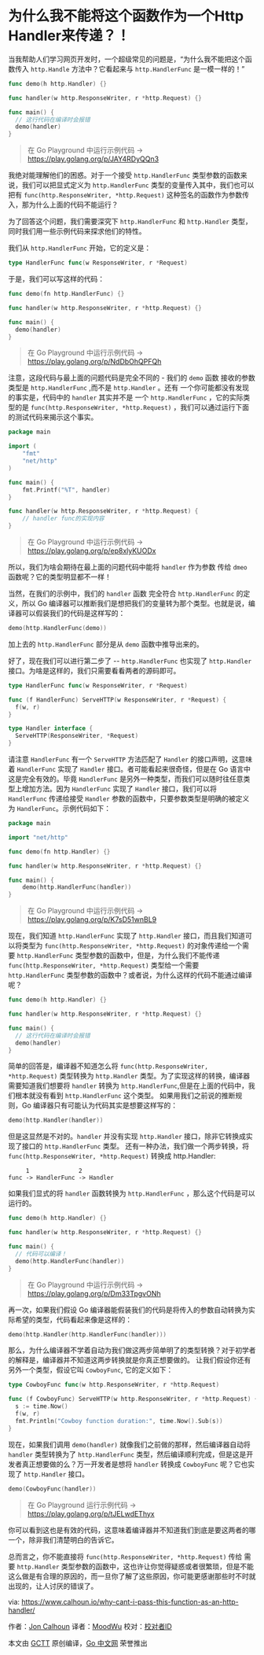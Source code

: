 # 为什么我不能将这个函数作为一个Http Handler来传递？！

当我帮助人们学习网页开发时，一个超级常见的问题是，“为什么我不能把这个函数传入  `http.Handle` 方法中？它看起来与 `http.HandlerFunc` 是一模一样的！”



```go
func demo(h http.Handler) {}

func handler(w http.ResponseWriter, r *http.Request) {}

func main() {
  // 这行代码在编译时会报错
  demo(handler)
}
```
> 在 Go Playground 中运行示例代码 → https://play.golang.org/p/JAY4RDyQQn3

我绝对能理解他们的困惑。对于一个接受 `http.HandlerFunc` 类型参数的函数来说，我们可以把显式定义为 `http.HandlerFunc`  类型的变量传入其中，我们也可以把有 `func(http.ResponseWriter, *http.Request)`  这种签名的函数作为参数传入，那为什么上面的代码不能运行？

为了回答这个问题，我们需要深究下 `http.HandlerFunc` 和 `http.Handler`  类型，同时我们用一些示例代码来探求他们的特性。

我们从 `http.HandlerFunc` 开始，它的定义是：
```go
type HandlerFunc func(w ResponseWriter, r *Request)
```
于是，我们可以写这样的代码：
```go
func demo(fn http.HandlerFunc) {}

func handler(w http.ResponseWriter, r *http.Request) {}

func main() {
  demo(handler)
}
```
> 在 Go Playground 中运行示例代码 → https://play.golang.org/p/NdDbOhQPFQh

注意，这段代码与最上面的问题代码是完全不同的 - 我们的 `demo` 函数 接收的参数类型是  `http.HandlerFunc` ,而不是 `http.Handler` 。还有 一个你可能都没有发现的事实是，代码中的 `handler` 其实并不是 一个  `http.HandlerFunc` ，它的实际类型的是 `func(http.ResponseWriter, *http.Request)` ，我们可以通过运行下面的测试代码来揭示这个事实。

```go
package main

import (
	"fmt"
	"net/http"
)

func main() {
	fmt.Printf("%T", handler)
}

func handler(w http.ResponseWriter, r *http.Request) {
	// handler func的实现内容
}
```

> 在 Go Playground 中运行示例代码 → https://play.golang.org/p/ep8xlyKUODx

所以，我们为啥会期待在最上面的问题代码中能将 `handler` 作为参数 传给 `dmeo` 函数呢？它的类型明显都不一样！

当然，在我们的示例中，我们的 `handler` 函数 完全符合 `http.HandlerFunc`  的定义，所以 Go 编译器可以推断我们是想把我们的变量转为那个类型。也就是说，编译器可以假装我们的代码是这样写的：
```go
demo(http.HandlerFunc(demo))
```
加上去的 `http.HandlerFunc` 部分是从 `demo` 函数中推导出来的。

好了，现在我们可以进行第二步了 -- `http.HandlerFunc` 也实现了 `http.Handler` 接口。为啥是这样的，我们只需要看看两者的源码即可。
```go
type HandlerFunc func(w ResponseWriter, r *Request)

func (f HandlerFunc) ServeHTTP(w ResponseWriter, r *Request) {
  f(w, r)
}

type Handler interface {
  ServeHTTP(ResponseWriter, *Request)
}
```
请注意 `HandlerFunc` 有一个 `ServeHTTP` 方法匹配了 `Handler`  的接口声明，这意味着 `HandlerFunc` 实现了 `Handler`  接口。者可能看起来很奇怪，但是在 Go 语言中这是完全有效的。毕竟 `HandlerFunc`  是另外一种类型，而我们可以随时往任意类型上增加方法。因为 `HandlerFunc` 实现了 `Handler` 接口，我们可以将 `HandlerFunc` 传递给接受 `Handler` 参数的函数中，只要参数类型是明确的被定义为 `HandlerFunc`。示例代码如下：

```go
package main

import "net/http"

func demo(fn http.Handler) {}

func handler(w http.ResponseWriter, r *http.Request) {}

func main() {
	demo(http.HandlerFunc(handler))
}
```
> 在 Go Playground 中运行示例代码 → https://play.golang.org/p/K7sD51wnBL9

现在，我们知道 `http.HandlerFunc` 实现了 `http.Handler`  接口，而且我们知道可以将类型为 `func(http.ResponseWriter, *http.Request)`  的对象传递给一个需要 `http.HandlerFunc` 类型参数的函数中，但是，为什么我们不能传递 `func(http.ResponseWriter, *http.Request)` 类型给一个需要 `http.HandlerFunc` 类型参数的函数中？或者说，为什么这样的代码不能通过编译呢？

```go
func demo(h http.Handler) {}

func handler(w http.ResponseWriter, r *http.Request) {}

func main() {
  // 这行代码在编译时会报错
  demo(handler)
}
```
简单的回答是，编译器不知道怎么将 `func(http.ResponseWriter, *http.Request)`  类型转换为 `http.Handler` 类型。为了实现这样的转换，编译器需要知道我们想要将 `handler` 转换为 `http.HandlerFunc`,但是在上面的代码中，我们根本就没有看到  `http.HandlerFunc` 这个类型。
如果用我们之前说的推断规则，Go 编译器只有可能认为代码其实是想要这样写的：
```go
demo(http.Handler(handler))
```
但是这显然是不对的。`handler` 并没有实现 `http.Handler`  接口，除非它转换成实现了接口的 `http.HandlerFunc` 类型。
还有一种办法，我们做一个两步转换，将 `func(http.ResponseWriter, *http.Request)`  转换成 http.Handler:
```
     1              2
func -> HandlerFunc -> Handler
```

如果我们显式的将 `handler` 函数转换为  `http.HandlerFunc`  ，那么这个代码是可以运行的。


```go
func demo(h http.Handler) {}

func handler(w http.ResponseWriter, r *http.Request) {}

func main() {
  // 代码可以编译！
  demo(http.HandlerFunc(handler))
}
```
> 在 Go Playground 中运行示例代码 → https://play.golang.org/p/Dm33TpgvONh

再一次，如果我们假设 Go 编译器能假装我们的代码是将传入的参数自动转换为实际希望的类型，代码看起来像是这样的：
```go
demo(http.Handler(http.HandlerFunc(handler)))
```
那么，为什么编译器不学着自动为我们做这两步简单明了的类型转换？对于初学者的解释是，编译器并不知道这两步转换就是你真正想要做的。
让我们假设你还有另外一个类型，假设它叫 `CowboyFunc`, 它的定义如下：
```go
type CowboyFunc func(w http.ResponseWriter, r *http.Request)

func (f CowboyFunc) ServeHTTP(w http.ResponseWriter, r *http.Request) {
  s := time.Now()
  f(w, r)
  fmt.Println("Cowboy function duration:", time.Now().Sub(s))
}
```
现在，如果我们调用 `demo(handler)` 就像我们之前做的那样，然后编译器自动将 `handler` 类型转换为了 `http.HandlerFunc`  类型，然后编译顺利完成，但是这是开发者真正想要做的么？万一开发者是想将  `handler` 转换成 `CowboyFunc` 呢？它也实现了 `http.Handler` 接口。

```go
demo(CowboyFunc(handler))
```
> 在 Go Playground 运行示例代码 → https://play.golang.org/p/tJELwdEThyx

你可以看到这也是有效的代码，这意味着编译器并不知道我们到底是要这两者的哪一个，除非我们清楚明白的告诉它。

总而言之，你不能直接将 `func(http.ResponseWriter, *http.Request)` 传给 需要  `http.Handler` 类型参数的函数中，这也许让你觉得疑惑或者很繁琐，但是不能这么做是有合理的原因的，而一旦你了解了这些原因，你可能更感谢那些时不时就出现的，让人讨厌的错误了。

via: https://www.calhoun.io/why-cant-i-pass-this-function-as-an-http-handler/

作者：[Jon Calhoun](https://www.calhoun.io/about)
译者：[MoodWu](https://github.com/MoodWu)
校对：[校对者ID](https://github.com/校对者ID)

本文由 [GCTT](https://github.com/studygolang/GCTT) 原创编译，[Go 中文网](https://studygolang.com/) 荣誉推出